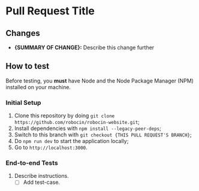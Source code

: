 # Pull Request Title

## Changes

- **{SUMMARY OF CHANGE}:** Describe this change further

## How to test

Before testing, you **must** have Node and the Node Package Manager (NPM) installed on your machine.

### Initial Setup

1. Clone this repository by doing `git clone https://github.com/robocin/robocin-website.git`;
2. Install dependencies with `npm install --legacy-peer-deps`;
3. Switch to this branch with `git checkout {THIS PULL REQUEST'S BRANCH}`;
4. Do `npm run dev` to start the application locally;
5. Go to `http://localhost:3000`.

### End-to-end Tests

1. Describe instructions.
   - [ ] Add test-case.
